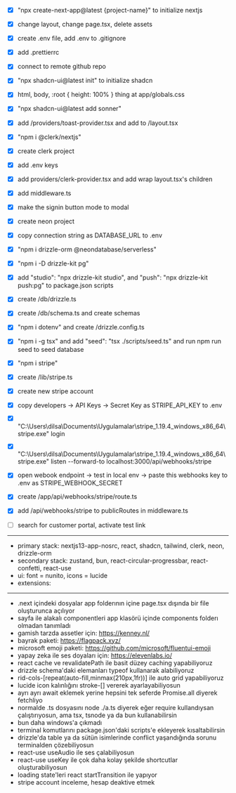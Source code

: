 - [x] "npx create-next-app@latest {project-name}" to initialize nextjs
- [x] change layout, change page.tsx, delete assets
- [x] create .env file, add .env to .gitignore
- [x] add .prettierrc
- [x] connect to remote github repo

- [x] "npx shadcn-ui@latest init" to initialize shadcn
- [x] html, body, :root { height: 100% } thing at app/globals.css

- [x] "npx shadcn-ui@latest add sonner"
- [x] add /providers/toast-provider.tsx and add to /layout.tsx

- [x] "npm i @clerk/nextjs"
- [x] create clerk project
- [x] add .env keys
- [x] add providers/clerk-provider.tsx and add wrap layout.tsx's children
- [x] add middleware.ts
- [x] make the signin button mode to modal

- [x] create neon project
- [x] copy connection string as DATABASE_URL to .env
- [x] "npm i drizzle-orm @neondatabase/serverless"
- [x] "npm i -D drizzle-kit pg"
- [x] add "studio": "npx drizzle-kit studio", and "push": "npx drizzle-kit push:pg" to package.json scripts
- [x] create /db/drizzle.ts
- [x] create /db/schema.ts and create schemas
- [x] "npm i dotenv" and create /drizzle.config.ts
- [x] "npm i -g tsx" and add "seed": "tsx ./scripts/seed.ts" and run npm run seed to seed database

- [x] "npm i stripe"
- [x] create /lib/stripe.ts
- [x] create new stripe account
- [x] copy developers -> API Keys -> Secret Key as STRIPE_API_KEY to .env
- [x] "C:\Users\dilsa\Documents\Uygulamalar\stripe_1.19.4_windows_x86_64\stripe.exe" login
- [x] "C:\Users\dilsa\Documents\Uygulamalar\stripe_1.19.4_windows_x86_64\stripe.exe" listen --forward-to localhost:3000/api/webhooks/stripe
- [x] open webook endpoint -> test in local env -> paste this webhooks key to .env as STRIPE_WEBHOOK_SECRET
- [x] create /app/api/webhooks/stripe/route.ts
- [x] add /api/webhooks/stripe to publicRoutes in middleware.ts
- [ ] search for customer portal, activate test link

---

- primary stack: nextjs13-app-nosrc, react, shadcn, tailwind, clerk, neon, drizzle-orm
- secondary stack: zustand, bun, react-circular-progressbar, react-confetti, react-use
- ui: font = nunito, icons = lucide
- extensions:

---

- .next içindeki dosyalar app folderının içine page.tsx dışında bir file oluşturunca açılıyor
- sayfa ile alakalı componentleri app klasörü içinde components folderı olmadan tanımladı
- gamish tarzda assetler için: https://kenney.nl/
- bayrak paketi: https://flagpack.xyz/
- microsoft emoji paketi: https://github.com/microsoft/fluentui-emoji
- yapay zeka ile ses doyaları için: https://elevenlabs.io/
- react cache ve revalidatePath ile basit düzey caching yapabiliyoruz
- drizzle schema'daki elemanları typeof kullanarak alabiliyoruz
- rid-cols-[repeat(auto-fill,minmax(210px,1fr))] ile auto grid yapabiliyoruz
- lucide icon kalınlığını stroke-[] vererek ayarlayabiliyosun
- ayrı ayrı await eklemek yerine hepsini tek seferde Promise.all diyerek fetchliyo
- normalde .ts dosyasını node ./a.ts diyerek eğer require kullandıysan çalıştırıyosun, ama tsx, tsnode ya da bun kullanabilirsin
- bun daha windows'a çıkmadı
- terminal komutlarını package.json'daki scripts'e ekleyerek kısaltabilirsin
- drizzle'da table ya da sütün isimlerinde conflict yaşandığında sorunu terminalden çözebiliyosun
- react-use useAudio ile ses çalabiliyosun
- react-use useKey ile çok daha kolay şekilde shortcutlar oluşturabiliyosun
- loading state'leri react startTransition ile yapıyor
- stripe account inceleme, hesap deaktive etmek
